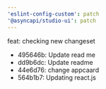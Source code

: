 ```yaml
---
'eslint-config-custom': patch
'@asyncapi/studio-ui': patch
---
```


feat: checking new changeset

- 495646b: Update read me
- dd9b6dc: Update readme
- 44e6d76: change appcaard
- 564b1b7: Updating react.js



